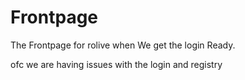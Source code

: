 # Frontpage
The Frontpage for rolive when We get the login Ready.

ofc we are having issues with the login and registry
